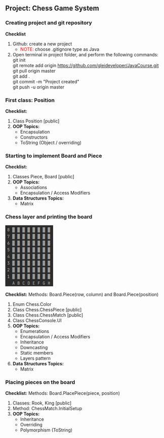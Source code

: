 ## Project: Chess Game System
### Creating project and git repository
<b>Checklist</b>
1. Github: create a new project
    * <font color=red>NOTE:</font> choose .gitignore type as Java
2. Open terminal in project folder, and perform the following commands:
    <br>git init
    <br>git remote add origin https://github.com/gleideveloper/JavaCourse.git
    <br>git pull origin master
    <br>git add .
    <br>git commit -m "Project created"
    <br>git push -u origin master

### First class: Position
<b>Checklist:</b>
1. Class Position [public]
2. <b>OOP Topics:</b>
    * Encapsulation
    * Constructors
    * ToString (Object / overriding)
    
### Starting to implement Board and Piece
<b>Checklist:</b>
1. Classes Piece, Board [public]
2. <b>OOP Topics:</b>
    * Associations
    * Encapsulation / Access Modifiers
3. <b>Data Structures Topics:</b>
    * Matrix
    
### Chess layer and printing the board
<img src="/project-chess-game/resources/boardChess.png" alt="Board"/>

<b>Checklist:</b>
Methods: Board.Piece(row, column) and Board.Piece(position)
1. Enum Chess.Color
2. Class Chess.ChessPiece [public]
3. Class Chess.ChessMatch [public]
4. Class ChessConsole.UI
5. <b>OOP Topics:</b>
    * Enumerations
    * Encapsulation / Access Modifiers
    * Inheritance
    * Downcasting
    * Static members
    * Layers pattern
6. <b>Data Structures Topics:</b>
    * Matrix
    
### Placing pieces on the board
<b>Checklist:</b>
Methods: Board.PlacePiece(piece, position)
1. Classes: Rook, King [public]
2. Method: ChessMatch.InitialSetup
3. <b>OOP Topics:</b>
    * Inheritance
    * Overriding
    * Polymorphism (ToString)